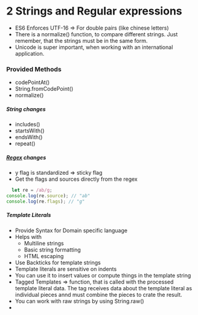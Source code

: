 

# 2 Strings and Regular expressions

- ES6 Enforces UTF-16 => For double pairs (like chinese letters)
- There is a normalize() function, to compare different strings. Just remember, that the strings must be in the same form.
- Unicode is super important, when working with an international application.


### Provided Methods
- codePointAt()
- String.fromCodePoint()
- normalize()

##### String changes
- includes()
- startsWith()
- endsWith()
- repeat()

##### [Regex](https://developer.mozilla.org/de/docs/Web/JavaScript/Reference/Global_Objects/RegExp) changes

- y flag is standardized => sticky flag
- Get the flags and sources directly from the regex

```js 
  let re = /ab/g;
console.log(re.source); // "ab"
console.log(re.flags); // "g" 
```

##### Template Literals
- Provide Syntax for Domain specific language
- Helps with
    - Multiline strings
    - Basic string formatting
    - HTML escaping
- Use Backticks for template strings
- Template literals are sensitive on indents
- You can use it to insert values or compute things in the template string
- Tagged Templates => function, that is called with the processed template literal data. The tag receives data about the template literal as individual pieces annd must combine the pieces to crate the result.
- You can work with raw strings by using String.raw()
- 
